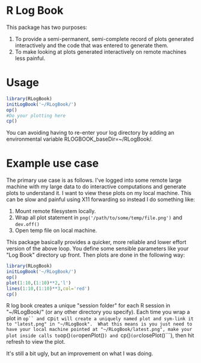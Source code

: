 # R Log Book

This package has two purposes:
1. To provide a semi-permanent, semi-complete record of plots generated interactively and the code that was entered to generate them.
2. To make looking at plots generated interactively on remote machines less painful.

# Usage

```R
library(RLogBook)
initLogBook('~/RLogBook/')
op()
#Do your plotting here
cp()
```

You can avoiding having to re-enter your log directory by adding an environmental variable RLOGBOOK_baseDir=~/RLogBook/.

# Example use case

The primary use case is as follows.  I've logged into some remote large machine with my large data to do interactive computations and generate plots to understand it.  I want to view these plots on my local machine.  This can be slow and painful using X11 forwarding so instead I do something like:

1. Mount remote filesystem locally.
2. Wrap all plot statement in ```png('/path/to/some/temp/file.png')``` and ```dev.off()```
3. Open temp file on local machine.

This package basically provides a quicker, more reliable and lower effort version of the above loop.  You define some sensible parameters like your "Log Book" directory up front.  Then plots are done in the following way:

```R
library(RLogBook)
initLogBook('~/RLogBook/')
op()
plot(1:10,(1:10)**2,'l')
lines(1:10,(1:10)**3,col='red')
cp()
```

R log book creates a unique "session folder" for each R session in "~/RLogBook/" (or any other directory you specify).  Each time you wrap a plot in ```op`` and ```cp``` it will create a uniquely named plot and sym-link it to "latest.png" in "~/RLogBook".  What this means is you just need to have your local machine pointed at "~/RLogBook/latest.png", make your plot inside calls to ```op()``` (or ```openPlot()```) and ```cp()``` (or ```closePlot()```), then hit refresh to view the plot.

It's still a bit ugly, but an improvement on what I was doing.
